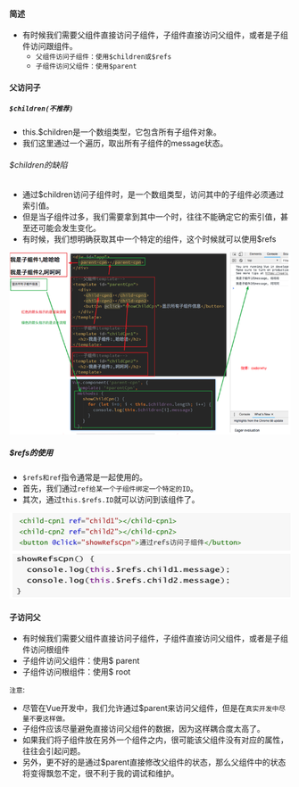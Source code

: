 #### 简述

- 有时候我们需要父组件直接访问子组件，子组件直接访问父组件，或者是子组件访问跟组件。
  - `父组件访问子组件：使用$children或$refs`
  - `子组件访问父组件：使用$parent`



#### 父访问子

##### `$children(不推荐)`

  - this.$children是一个数组类型，它包含所有子组件对象。
  - 我们这里通过一个遍历，取出所有子组件的message状态。

  ###### $children的缺陷

  - 通过$children访问子组件时，是一个数组类型，访问其中的子组件必须通过索引值。
  - 但是当子组件过多，我们需要拿到其中一个时，往往不能确定它的索引值，甚至还可能会发生变化。
  - 有时候，我们想明确获取其中一个特定的组件，这个时候就可以使用$refs



![image-20210325220048262](父子组件的相互访问.assets/image-20210325220048262.png)



##### **$refs的使用**

- `$refs和ref`指令通常是一起使用的。
- 首先，我们通过`ref给某一个子组件绑定一个特定的ID`。
- 其次，通过`this.$refs.ID`就可以访问到该组件了。

![image-20210325220814111](父子组件的相互访问.assets/image-20210325220814111.png)



#### 子访问父

- 有时候我们需要父组件直接访问子组件，子组件直接访问父组件，或者是子组件访问根组件
- 子组件访问父组件：使用$ parent
- 子组件访问根组件：使用$ root

`注意`:

- 尽管在Vue开发中，我们允许通过$parent来访问父组件，但是在`真实开发中尽量不要这样做。`
- 子组件应该尽量避免直接访问父组件的数据，因为这样耦合度太高了。
- 如果我们将子组件放在另外一个组件之内，很可能该父组件没有对应的属性，往往会引起问题。
- 另外，更不好的是通过$parent直接修改父组件的状态，那么父组件中的状态将变得飘忽不定，很不利于我的调试和维护。